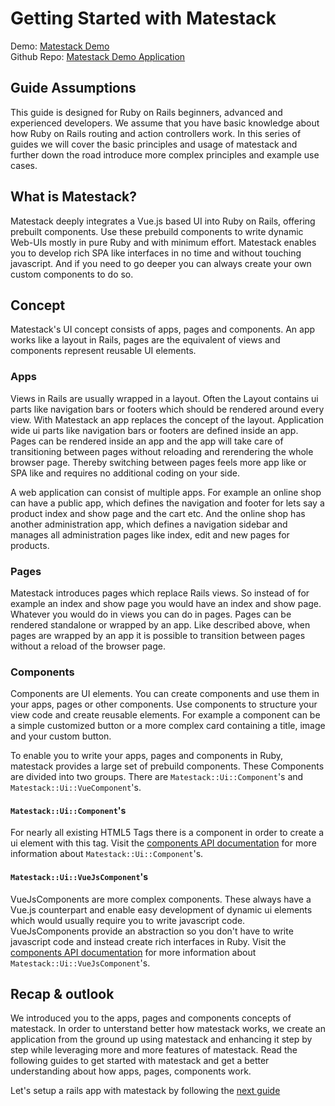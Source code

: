 # Getting Started with Matestack

Demo: [Matestack Demo](https://demo.matestack.io)<br>
Github Repo: [Matestack Demo Application](https://github.com/matestack/matestack-demo-application)

## Guide Assumptions

This guide is designed for Ruby on Rails beginners, advanced and experienced developers. We assume that you have basic knowledge about how Ruby on Rails routing and action controllers work. In this series of guides we will cover the basic principles and usage of matestack and further down the road introduce more complex principles and example use cases.

## What is Matestack?

Matestack deeply integrates a Vue.js based UI into Ruby on Rails, offering prebuilt components. Use these prebuild components to write dynamic Web-UIs mostly in pure Ruby and with minimum effort. Matestack enables you to develop rich SPA like interfaces in no time and without touching javascript. And if you need to go deeper you can always create your own custom components to do so. 

## Concept

Matestack's UI concept consists of apps, pages and components. An app works like a layout in Rails, pages are the equivalent of views and components represent reusable UI elements.

### Apps

Views in Rails are usually wrapped in a layout. Often the Layout contains ui parts like navigation bars or footers which should be rendered around every view. With Matestack an app replaces the concept of the layout. Application wide ui parts like navigation bars or footers are defined inside an app. Pages can be rendered inside an app and the app will take care of transitioning between pages without reloading and rerendering the whole browser page. Thereby switching between pages feels more app like or SPA like and requires no additional coding on your side.

A web application can consist of multiple apps. For example an online shop can have a public app, which defines the navigation and footer for lets say a product index and show page and the cart etc. And the online shop has another administration app, which defines a navigation sidebar and manages all administration pages like index, edit and new pages for products.

### Pages

Matestack introduces pages which replace Rails views. So instead of for example an index and show page you would have an index and show page. Whatever you would do in views you can do in pages. Pages can be rendered standalone or wrapped by an app. Like described above, when pages are wrapped by an app it is possible to transition between pages without a reload of the browser page.

### Components

Components are UI elements. You can create components and use them in your apps, pages or other components. Use components to structure your view code and create reusable elements. For example a component can be a simple customized button or a more complex card containing a title, image and your custom button.

To enable you to write your apps, pages and components in Ruby, matestack provides a large set of prebuild components. These Components are divided into two groups. There are `Matestack::Ui::Component`'s and `Matestack::Ui::VueComponent`'s.

#### `Matestack::Ui::Component`'s

For nearly all existing HTML5 Tags there is a component in order to create a ui element with this tag. Visit the [components API documentation](/docs/api/100-components/) for more information about `Matestack::Ui::Component`'s.

#### `Matestack::Ui::VueJsComponent`'s

VueJsComponents are more complex components. These always have a Vue.js counterpart and enable easy development of dynamic ui elements which would usually require you to write javascript code. VueJsComponents provide an abstraction so you don't have to write javascript code and instead create rich interfaces in Ruby. Visit the [components API documentation](/docs/api/100-components/) for more information about `Matestack::Ui::VueJsComponent`'s.

## Recap & outlook

We introduced you to the apps, pages and components concepts of matestack. In order to unterstand better how matestack works, we create an application from the ground up using matestack and enhancing it step by step while leveraging more and more features of matestack.
Read the following guides to get started with matestack and get a better understanding about how apps, pages, components work.

Let's setup a rails app with matestack by following the [next guide](/docs/guides/100-tutorial/01_setup.md)
